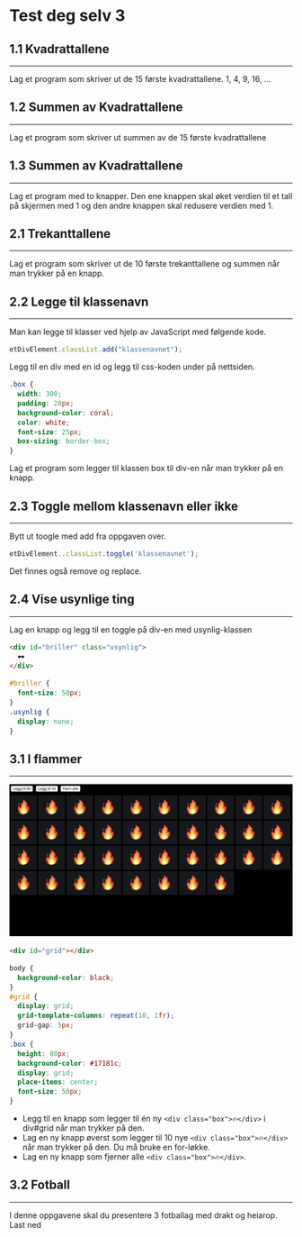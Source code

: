 # Test deg selv 3

## 1.1 Kvadrattallene

---

Lag et program som skriver ut de 15 første kvadrattallene. 1, 4, 9, 16, ...

## 1.2 Summen av Kvadrattallene

---

Lag et program som skriver ut summen av de 15 første kvadrattallene

## 1.3 Summen av Kvadrattallene

---

Lag et program med to knapper. Den ene knappen skal øket verdien til et tall på skjermen med 1 og den andre knappen skal redusere verdien med 1.

## 2.1 Trekanttallene

---

Lag et program som skriver ut de 10 første trekanttallene og summen når man trykker på en knapp.

## 2.2 Legge til klassenavn

---

Man kan legge til klasser ved hjelp av JavaScript med følgende kode.

```javascript
etDivElement.classList.add("klassenavnet");
```

Legg til en div med en id og legg til css-koden under på nettsiden.

```css
.box {
  width: 300;
  padding: 20px;
  background-color: coral;
  color: white;
  font-size: 25px;
  box-sizing: border-box;
}
```

Lag et program som legger til klassen box til div-en når man trykker på en knapp.

## 2.3 Toggle mellom klassenavn eller ikke

---

Bytt ut toogle med add fra oppgaven over.

```JavaScript
etDivElement..classList.toggle('klassenavnet');
```

Det finnes også remove og replace.

## 2.4 Vise usynlige ting

---

Lag en knapp og legg til en toggle på div-en med usynlig-klassen

```html
<div id="briller" class="usynlig">
  🕶️
</div>
```

```css
#briller {
  font-size: 50px;
}
.usynlig {
  display: none;
}
```

## 3.1 I flammer

---

<img src="img/grid.png">

```html
<div id="grid"></div>
```

```css
body {
  background-color: black;
}
#grid {
  display: grid;
  grid-template-columns: repeat(10, 1fr);
  grid-gap: 5px;
}
.box {
  height: 80px;
  background-color: #17181c;
  display: grid;
  place-items: center;
  font-size: 50px;
}
```

- Legg til en knapp som legger til én ny `<div class="box">🔥</div>` i div#grid når man trykker på den.
- Lag en ny knapp øverst som legger til 10 nye `<div class="box">🔥</div>` når man trykker på den. Du må bruke en for-løkke.
- Lag en ny knapp som fjerner alle `<div class="box">🔥</div>`.

## 3.2 Fotball

---

I denne oppgavene skal du presentere 3 fotballag med drakt og heiarop.
Last ned
